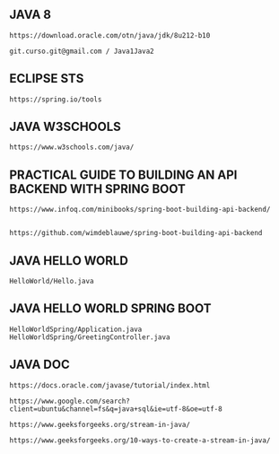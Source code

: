 

JAVA 8
------

	https://download.oracle.com/otn/java/jdk/8u212-b10

	git.curso.git@gmail.com / Java1Java2


ECLIPSE STS
-----------

	https://spring.io/tools

	
JAVA W3SCHOOLS
--------------

	https://www.w3schools.com/java/


PRACTICAL GUIDE TO BUILDING AN API BACKEND WITH SPRING BOOT
-----------------------------------------------------------

	https://www.infoq.com/minibooks/spring-boot-building-api-backend/


	https://github.com/wimdeblauwe/spring-boot-building-api-backend



JAVA HELLO WORLD
----------------

	HelloWorld/Hello.java



JAVA HELLO WORLD SPRING BOOT
----------------------------

	HelloWorldSpring/Application.java
	HelloWorldSpring/GreetingController.java

JAVA DOC
--------

	https://docs.oracle.com/javase/tutorial/index.html
	
	https://www.google.com/search?client=ubuntu&channel=fs&q=java+sql&ie=utf-8&oe=utf-8
	
	https://www.geeksforgeeks.org/stream-in-java/
	
	https://www.geeksforgeeks.org/10-ways-to-create-a-stream-in-java/
	
	
